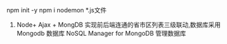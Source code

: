 npm init -y 
npm i 
nodemon *.js文件
1. Node+ Ajax + MongDB 实现前后端连通的省市区列表三级联动,数据库采用 Mongodb 数据库 NoSQL Manager for MongoDB 管理数据库
